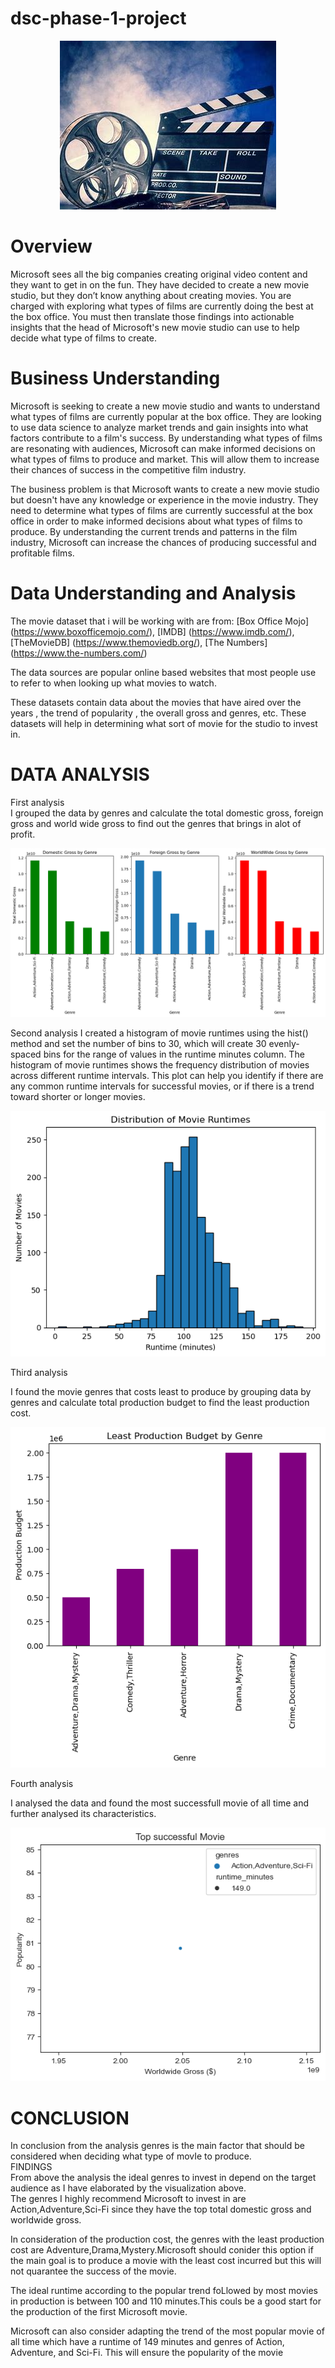 # dsc-phase-1-project
<p align="center">
  <img src="./image.jpeg" alt="movie">
</p>

# Overview

Microsoft sees all the big companies creating original video content and they want to get in on the fun. They have decided to create a new movie studio, but they don’t know anything about creating movies. You are charged with exploring what types of films are currently doing the best at the box office. You must then translate those findings into actionable insights that the head of Microsoft's new movie studio can use to help decide what type of films to create.

# Business Understanding

Microsoft is seeking to create a new movie studio and wants to understand what types of films are currently popular at the box office. They are looking to use data science to analyze market trends and gain insights into what factors contribute to a film's success. By understanding what types of films are resonating with audiences, Microsoft can make informed decisions on what types of films to produce and market. This will allow them to increase their chances of success in the competitive film industry.

The business problem is that Microsoft wants to create a new movie studio but doesn't have any knowledge or experience in the movie industry. They need to determine what types of films are currently successful at the box office in order to make informed decisions about what types of films to produce. By understanding the current trends and patterns in the film industry, Microsoft can increase the chances of producing successful and profitable films.
# Data Understanding and Analysis

The movie dataset that i will be working with are from:
[Box Office Mojo] (https://www.boxofficemojo.com/),
[IMDB] (https://www.imdb.com/), 
[TheMovieDB] (https://www.themoviedb.org/),
[The Numbers] (https://www.the-numbers.com/)

The data sources are popular online based websites that most people use to refer to when looking up what movies to watch.

These datasets contain data about the movies that have aired over the years , the trend of popularity , the overall gross and genres, etc.
These datasets will help in determining what sort of movie for the studio to invest in.

# DATA ANALYSIS
First analysis  
I grouped the data by genres and calculate the total domestic gross, foreign gross and world wide gross to find out the genres that brings in alot of profit.  

![Alt text](./genresbygross.png)

                 
Second analysis 
I created a histogram of movie runtimes using the hist() method and set the number of bins to 30, which will create 30 evenly-spaced bins for the range of values in the runtime minutes column.
The histogram of movie runtimes shows the frequency distribution of movies across different runtime intervals. 
This plot can help you identify if there are any common runtime intervals for successful movies, or if there is a trend toward shorter or longer movies. 


![Alt text](./movieruntime.png)  

Third analysis  

I found the movie genres that costs least to produce by grouping data by genres and calculate total production budget to find the least production cost.  

![Alt text](./leastcost.png)  

Fourth analysis  

I analysed the data and found the most successfull movie of all time and further analysed its characteristics.  

![Alt text](./topmovie.png)  


# CONCLUSION  
In conclusion from the analysis genres is the main factor that should be considered when deciding what type of movIe to produce.  
FINDINGS   
From above the analysis the ideal genres to invest in depend on the target audience as I have elaborated by the visualization above.    
The genres I highly recommend Microsoft to invest in are Action,Adventure,Sci-Fi since they have the top total domestic gross and worldwide gross.   

In consideration of the production cost, the genres with the least production cost are Adventure,Drama,Mystery.Microsoft should conider this option if the main goal is to produce a movie with the least cost incurred but this will not quarantee the success of the movie.  

The ideal runtime according to the popular trend foLlowed by most movies in  production is between 100 and 110 minutes.This couls be a good start for the production of the first Microsoft movie.  

Microsoft can also consider adapting the trend of the most popular movie of all time which have a runtime of 149 minutes and genres of Action, Adventure, and Sci-Fi. This will ensure the popularity of the movie